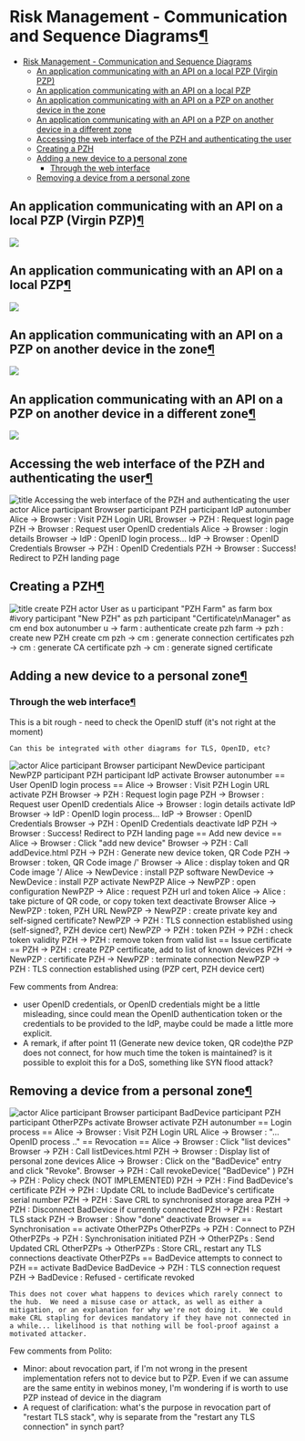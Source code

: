 Risk Management - Communication and Sequence Diagrams[¶](#Risk-Management-Communication-and-Sequence-Diagrams)
==============================================================================================================

-   [Risk Management - Communication and Sequence
    Diagrams](#Risk-Management-Communication-and-Sequence-Diagrams)
    -   [An application communicating with an API on a local PZP (Virgin
        PZP)](#An-application-communicating-with-an-API-on-a-local-PZP-Virgin-PZP)
    -   [An application communicating with an API on a local
        PZP](#An-application-communicating-with-an-API-on-a-local-PZP)
    -   [An application communicating with an API on a PZP on another
        device in the
        zone](#An-application-communicating-with-an-API-on-a-PZP-on-another-device-in-the-zone)
    -   [An application communicating with an API on a PZP on another
        device in a different
        zone](#An-application-communicating-with-an-API-on-a-PZP-on-another-device-in-a-different-zone)
    -   [Accessing the web interface of the PZH and authenticating the
        user](#Accessing-the-web-interface-of-the-PZH-and-authenticating-the-user)
    -   [Creating a PZH](#Creating-a-PZH)
    -   [Adding a new device to a personal
        zone](#Adding-a-new-device-to-a-personal-zone)
        -   [Through the web interface](#Through-the-web-interface)
    -   [Removing a device from a personal
        zone](#Removing-a-device-from-a-personal-zone)

An application communicating with an API on a local PZP (Virgin PZP)[¶](#An-application-communicating-with-an-API-on-a-local-PZP-Virgin-PZP)
--------------------------------------------------------------------------------------------------------------------------------------------

![](1a_virgin_PZP.png)

An application communicating with an API on a local PZP[¶](#An-application-communicating-with-an-API-on-a-local-PZP)
--------------------------------------------------------------------------------------------------------------------

![](1b_virgin_PZP.png)

An application communicating with an API on a PZP on another device in the zone[¶](#An-application-communicating-with-an-API-on-a-PZP-on-another-device-in-the-zone)
--------------------------------------------------------------------------------------------------------------------------------------------------------------------

![](2_PZP_inside_PZ.png)

An application communicating with an API on a PZP on another device in a different zone[¶](#An-application-communicating-with-an-API-on-a-PZP-on-another-device-in-a-different-zone)
------------------------------------------------------------------------------------------------------------------------------------------------------------------------------------

![](3_PZP_outside_PZ.png)

Accessing the web interface of the PZH and authenticating the user[¶](#Accessing-the-web-interface-of-the-PZH-and-authenticating-the-user)
------------------------------------------------------------------------------------------------------------------------------------------

![ title Accessing the web interface of the PZH and authenticating the
user actor Alice participant Browser participant PZH participant IdP
autonumber Alice -\> Browser : Visit PZH Login URL Browser -\> PZH :
Request login page PZH -\> Browser : Request user OpenID credentials
Alice -\> Browser : login details Browser -\> IdP : OpenID login
process... IdP -\> Browser : OpenID Credentials Browser -\> PZH : OpenID
Credentials PZH -\> Browser : Success! Redirect to PZH landing page
](http://dev.webinos.org/redmine/wiki_external_filter/filter?index=0&macro=plantuml&name=461d87c0e1fa1938693176c03382f09cd8ec4b1ee888e364a45b9a8425a2bdb5)

Creating a PZH[¶](#Creating-a-PZH)
----------------------------------

![ title create PZH actor User as u participant "PZH Farm" as farm box
\#ivory participant "New PZH" as pzh participant "Certificate\\nManager"
as cm end box autonumber u -\> farm : authenticate create pzh farm -\>
pzh : create new PZH create cm pzh -\> cm : generate connection
certificates pzh -\> cm : generate CA certificate pzh -\> cm : generate
signed certificate
](http://dev.webinos.org/redmine/wiki_external_filter/filter?index=0&macro=plantuml&name=8c9620bdbb7a53d730733e5165adbb848b0b06ba485b006e1437fc8935290c0c)

Adding a new device to a personal zone[¶](#Adding-a-new-device-to-a-personal-zone)
----------------------------------------------------------------------------------

### Through the web interface[¶](#Through-the-web-interface)

This is a bit rough - need to check the OpenID stuff (it's not right at
the moment)

    Can this be integrated with other diagrams for TLS, OpenID, etc?

![ actor Alice participant Browser participant NewDevice participant
NewPZP participant PZH participant IdP activate Browser autonumber ==
User OpenID login process == Alice -\> Browser : Visit PZH Login URL
activate PZH Browser -\> PZH : Request login page PZH -\> Browser :
Request user OpenID credentials Alice -\> Browser : login details
activate IdP Browser -\> IdP : OpenID login process... IdP -\> Browser :
OpenID Credentials Browser -\> PZH : OpenID Credentials deactivate IdP
PZH -\> Browser : Success! Redirect to PZH landing page == Add new
device == Alice -\> Browser : Click "add new device" Browser -\> PZH :
Call addDevice.html PZH -\> PZH : Generate new device token, QR Code
PZH -\> Browser : token, QR Code image /' Browser -\> Alice : display
token and QR Code image '/ Alice -\> NewDevice : install PZP software
NewDevice -\> NewDevice : install PZP activate NewPZP Alice -\> NewPZP :
open configuration NewPZP -\> Alice : request PZH url and token
Alice -\> Alice : take picture of QR code, or copy token text deactivate
Browser Alice -\> NewPZP : token, PZH URL NewPZP -\> NewPZP : create
private key and self-signed certificate? NewPZP -\> PZH : TLS connection
established using (self-signed?, PZH device cert) NewPZP -\> PZH : token
PZH -\> PZH : check token validity PZH -\> PZH : remove token from valid
list == Issue certificate == PZH -\> PZH : create PZP certificate, add
to list of known devices PZH -\> NewPZP : certificate PZH -\> NewPZP :
terminate connection NewPZP -\> PZH : TLS connection established using
(PZP cert, PZH device cert)
](http://dev.webinos.org/redmine/wiki_external_filter/filter?index=0&macro=plantuml&name=63571cde3b7cf094ed2f0763e4ff3b2b1bf3ed7c43e7aea8784550235e68cf11)

Few comments from Andrea:

-   user OpenID credentials, or OpenID credentials might be a little
    misleading, since could mean the OpenID authentication token or the
    credentials to be provided to the IdP, maybe could be made a little
    more explicit.
-   A remark, if after point 11 (Generate new device token, QR code)the
    PZP does not connect, for how much time the token is maintained? is
    it possible to exploit this for a DoS, something like SYN flood
    attack?

Removing a device from a personal zone[¶](#Removing-a-device-from-a-personal-zone)
----------------------------------------------------------------------------------

![ actor Alice participant Browser participant BadDevice participant PZH
participant OtherPZPs activate Browser activate PZH autonumber == Login
process == Alice -\> Browser : Visit PZH Login URL Alice -\> Browser :
"... OpenID process .." == Revocation == Alice -\> Browser : Click "list
devices" Browser -\> PZH : Call listDevices.html PZH -\> Browser :
Display list of personal zone devices Alice -\> Browser : Click on the
"BadDevice" entry and click "Revoke". Browser -\> PZH : Call
revokeDevice( "BadDevice" ) PZH -\> PZH : Policy check (NOT IMPLEMENTED)
PZH -\> PZH : Find BadDevice's certificate PZH -\> PZH : Update CRL to
include BadDevice's certificate serial number PZH -\> PZH : Save CRL to
synchronised storage area PZH -\> PZH : Disconnect BadDevice if
currently connected PZH -\> PZH : Restart TLS stack PZH -\> Browser :
Show "done" deactivate Browser == Synchronisation == activate OtherPZPs
OtherPZPs -\> PZH : Connect to PZH OtherPZPs -\> PZH : Synchronisation
initiated PZH -\> OtherPZPs : Send Updated CRL OtherPZPs -\> OtherPZPs :
Store CRL, restart any TLS connections deactivate OtherPZPs == BadDevice
attempts to connect to PZH == activate BadDevice BadDevice -\> PZH : TLS
connection request PZH -\> BadDevice : Refused - certificate revoked
](http://dev.webinos.org/redmine/wiki_external_filter/filter?index=0&macro=plantuml&name=043e2d63ced6557d27f87bf4a85ba29a6fc95d92b4806cd54b8f6540c06b499f)

    This does not cover what happens to devices which rarely connect to the hub.  We need a misuse case or attack, as well as either a mitigation, or an explanation for why we're not doing it.  We could make CRL stapling for devices mandatory if they have not connected in a while... likelihood is that nothing will be fool-proof against a motivated attacker.

Few comments from Polito:

-   Minor: about revocation part, if I'm not wrong in the present
    implementation refers not to device but to PZP. Even if we can
    assume are the same entity in webinos money, I'm wondering if is
    worth to use PZP instead of device in the diagram
-   A request of clarification: what's the purpose in revocation part of
    "restart TLS stack", why is separate from the "restart any TLS
    connection" in synch part?

